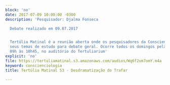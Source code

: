 ```yaml
---
block: 'no'
date: 2017-07-09 10:00:00 -0300
description: 'Pesquisador: Djalma Fonseca

  Debate realizado em 09.07.2017


  Tertúlia Matinal é a reunião aberta onde os pesquisadores da Conscienciologia apresentam
  seus temas de estudo para debate geral. Ocorre todos os domingos pela manhã, das
  09h às 10h45, no auditório do Tertuliarium'
explicit: 'no'
file: https://tertuliamatinal.s3.amazonaws.com/audios/Wq6f2vm7omY.m4a
keyword: conscienciologia
title: Tertúlia Matinal 53 - Desdramatização do Trafar

---
```


